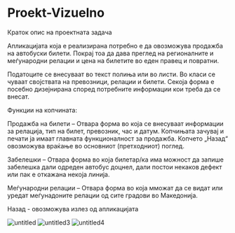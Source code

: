 # Proekt-Vizuelno

Краток опис на проектната задача

Апликацијата која е реализирана потребно е да овозможува продажба на автобуски билети.
Покрај тоа да дава преглед на регионалните и меѓународни релации и цена на билетите во еден правец и повратни.


Податоците се внесуваат во текст полиња или во листи. 
Во класи се чуваат својствата на превозници, релации и билети.
Секоја форма е посебно дизејнирана според потребните информации кои треба да се внесат.


Функции на копчината:

Продажба на билети – Отвара форма во која се внесуваат информации за релација, тип на билет, превозник, час и датум. Копчињата зачувај и печати ја имаат главната функционалност за продажба. Копчето „Назад“ овозможува враќање во основниот (претходниот) поглед.


Забелешки – Отвара форма во која билетар/ка има можност да запише забелешка дали одреден автобус доцнел, дали постои некаков дефект или пак е откажана некоја линија.

Меѓународни релации – Отвара форма во која мможат да се видат или уредат меѓунадоните релации од сите градови во Македонија.

Назад  - овозможува излез од апликацијата

![untitled](https://user-images.githubusercontent.com/37274819/41591272-892f99fa-73b9-11e8-954f-c5b132319b8e.png)
![untitled3](https://user-images.githubusercontent.com/37274819/41591285-8f9ce6d0-73b9-11e8-9046-264df9fc5e49.png)
![untitled4](https://user-images.githubusercontent.com/37274819/41591291-92ea98f0-73b9-11e8-89bb-726bcac67882.png)
